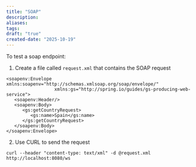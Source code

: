 ```yaml
---
title: "SOAP"
description: 
aliases: 
tags: 
draft: "true"
created-date: "2025-10-19"
---
```




To test a soap endpoint:

1. Create a file called `request.xml` that contains the SOAP request

``` 
<soapenv:Envelope xmlns:soapenv="http://schemas.xmlsoap.org/soap/envelope/"
				  xmlns:gs="http://spring.io/guides/gs-producing-web-service">
   <soapenv:Header/>
   <soapenv:Body>
      <gs:getCountryRequest>
         <gs:name>Spain</gs:name>
      </gs:getCountryRequest>
   </soapenv:Body>
</soapenv:Envelope>
```

2. Use CURL to send the request

```
curl --header "content-type: text/xml" -d @request.xml http://localhost:8080/ws
```

